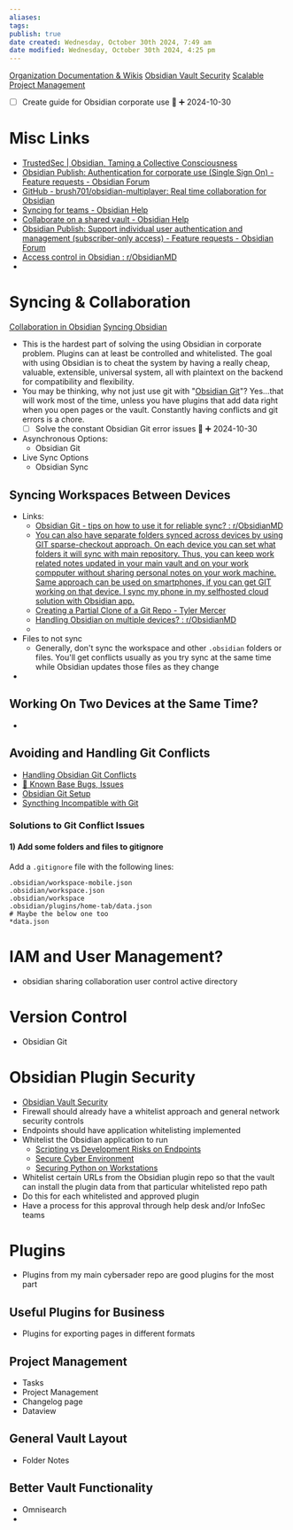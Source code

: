 ```yaml
---
aliases: 
tags: 
publish: true
date created: Wednesday, October 30th 2024, 7:49 am
date modified: Wednesday, October 30th 2024, 4:25 pm
---
```


[Organization Documentation & Wikis](../../📁%2004%20-%20Organizational%20Cyber/Organization%20Documentation%20&%20Wikis/Organization%20Documentation%20&%20Wikis.md)
[Obsidian Vault Security](../Obsidian%20Vault%20Security/Obsidian%20Vault%20Security.md)
[Scalable Project Management](../../🕸️%20UNSTRUCTURED/Scalable%20Project%20Management.md)


- [ ] Create guide for Obsidian corporate use 🔺 ➕ 2024-10-30

# Misc Links

- [TrustedSec | Obsidian, Taming a Collective Consciousness](https://trustedsec.com/blog/obsidian-taming-a-collective-consciousness)
- [Obsidian Publish: Authentication for corporate use (Single Sign On) - Feature requests - Obsidian Forum](https://forum.obsidian.md/t/obsidian-publish-authentication-for-corporate-use-single-sign-on/19255)
- [GitHub - brush701/obsidian-multiplayer: Real time collaboration for Obsidian](https://github.com/brush701/obsidian-multiplayer)
- [Syncing for teams - Obsidian Help](https://help.obsidian.md/Teams/Syncing+for+teams)
- [Collaborate on a shared vault - Obsidian Help](https://help.obsidian.md/Obsidian+Sync/Collaborate+on+a+shared+vault)
- [Obsidian Publish: Support individual user authentication and management (subscriber-only access) - Feature requests - Obsidian Forum](https://forum.obsidian.md/t/obsidian-publish-support-individual-user-authentication-and-management-subscriber-only-access/27854/2)
- [Access control in Obsidian : r/ObsidianMD](https://www.reddit.com/r/ObsidianMD/comments/15sp8sw/access_control_in_obsidian/)
- 

# Syncing & Collaboration

[Collaboration in Obsidian](../Contributable%20Obsidian%20Wiki/Collaboration%20in%20Obsidian/Collaboration%20in%20Obsidian.md)
[Syncing Obsidian](../Syncing%20Obsidian/Syncing%20Obsidian.md)

- This is the hardest part of solving the using Obsidian in corporate problem.  Plugins can at least be controlled and whitelisted.  The goal with using Obsidian is to cheat the system by having a really cheap, valuable, extensible, universal system, all with plaintext on the backend for compatibility and flexibility.
- You may be thinking, why not just use git with "[Obsidian Git](../Obsidian%20Git/Obsidian%20Git.md)"?  Yes...that will work most of the time, unless you have plugins that add data right when you open pages or the vault.  Constantly having conflicts and git errors is a chore.
	- [ ] Solve the constant Obsidian Git error issues 🔺 ➕ 2024-10-30

- Asynchronous Options:
	- Obsidian Git
- Live Sync Options
	- Obsidian Sync

## Syncing Workspaces Between Devices

- Links:
	- [Obsidian Git - tips on how to use it for reliable sync? : r/ObsidianMD](https://www.reddit.com/r/ObsidianMD/comments/18dt1ok/obsidian_git_tips_on_how_to_use_it_for_reliable/)
	- [You can also have separate folders synced across devices by using GIT sparse-checkout approach. On each device you can set what folders it will sync with main repository. Thus, you can keep work related notes updated in your main vault and on your work compputer without sharing personal notes on your work machine. Same approach can be used on smartphones, if you can get GIT working on that device. I sync my phone in my selfhosted cloud solution with Obsidian app.](https://forum.obsidian.md/t/yet-another-obsidian-git-tutorial-desktop-pc-ipad-sync/67531)
	- [Creating a Partial Clone of a Git Repo - Tyler Mercer](https://tylermercer.net/posts/software/partial-clone-git-repo/)
	- [Handling Obsidian on multiple devices? : r/ObsidianMD](https://www.reddit.com/r/ObsidianMD/comments/1ca9758/handling_obsidian_on_multiple_devices/)
	- 
- Files to not sync
	- Generally, don't sync the workspace and other `.obsidian` folders or files.  You'll get conflicts usually as you try sync at the same time while Obsidian updates those files as they change
- 

## Working On Two Devices at the Same Time?

- 

## Avoiding and Handling Git Conflicts

- [Handling Obsidian Git Conflicts](../Contributable%20Obsidian%20Wiki/Handling%20Obsidian%20Git%20Conflicts/Handling%20Obsidian%20Git%20Conflicts.md)
- [🐛 Known Base Bugs, Issues](../Contributable%20Obsidian%20Wiki/🐛%20Known%20Base%20Bugs,%20Issues/🐛%20Known%20Base%20Bugs,%20Issues.md)
- [Obsidian Git Setup](../../🕸️%20UNSTRUCTURED/Obsidian%20Git%20Setup.md)
- [Syncthing Incompatible with Git](../Syncing%20Obsidian/Syncthing%20Incompatible%20with%20Git/Syncthing%20Incompatible%20with%20Git.md)

### Solutions to Git Conflict Issues

#### 1) Add some folders and files to gitignore

Add a `.gitignore` file with the following lines:

```
.obsidian/workspace-mobile.json
.obsidian/workspace.json
.obsidian/workspace
.obsidian/plugins/home-tab/data.json
# Maybe the below one too
*data.json
```

# IAM and User Management?

- obsidian sharing collaboration user control active directory

# Version Control

- Obsidian Git

# Obsidian Plugin Security

- [Obsidian Vault Security](../Obsidian%20Vault%20Security/Obsidian%20Vault%20Security.md)
- Firewall should already have a whitelist approach and general network security controls
- Endpoints should have application whitelisting implemented
- Whitelist the Obsidian application to run
	- [Scripting vs Development Risks on Endpoints](../../📁%2004%20-%20Organizational%20Cyber/Scripting%20vs%20Development%20Risks%20on%20Endpoints/Scripting%20vs%20Development%20Risks%20on%20Endpoints.md)
	- [Secure Cyber Environment](../../📁%2004%20-%20Organizational%20Cyber/Secure%20Cyber%20Environment/Secure%20Cyber%20Environment.md)
	- [Securing Python on Workstations](../../📁%2004%20-%20Organizational%20Cyber/Secure%20Cyber%20Environment/Securing%20Python%20on%20Workstations/Securing%20Python%20on%20Workstations.md)
- Whitelist certain URLs from the Obsidian plugin repo so that the vault can install the plugin data from that particular whitelisted repo path
- Do this for each whitelisted and approved plugin
- Have a process for this approval through help desk and/or InfoSec teams

# Plugins

- Plugins from my main cybersader repo are good plugins for the most part

## Useful Plugins for Business

- Plugins for exporting pages in different formats

## Project Management

- Tasks
- Project Management
- Changelog page
- Dataview

## General Vault Layout

- Folder Notes

## Better Vault Functionality

- Omnisearch
- 